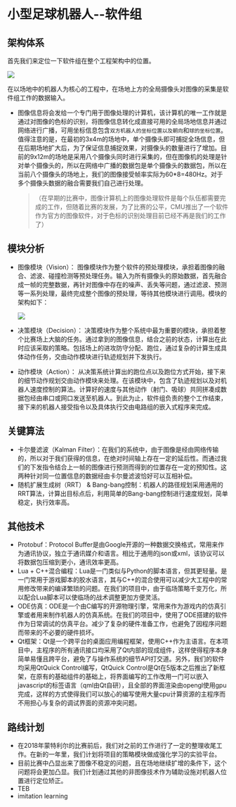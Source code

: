 # 小型足球机器人--软件组

## 架构体系

首先我们来定位一下软件组在整个工程架构中的位置。

![](http://localhost:18888/image/ssl.png)

在以场地中的机器人为核心的工程中，在场地上方的全局摄像头对图像的采集是软件组工作的数据输入。

* 图像信息将会发给一个专门用于图像处理的计算机，该计算机的唯一工作就是通过对图像的色标的识别，将图像信息转化成直接可用的全局场地信息并通过网络进行广播，可用坐标信息包含`双方机器人的坐标位置以及朝向`和`球的坐标位置`。值得注意的是，在最初的3x4m的场地中，单个摄像头即可捕捉全场信息，但在后期场地扩大后，为了保证信息捕捉效果，对摄像头的数量进行了增加。目前的9x12m的场地是采用八个摄像头同时进行采集的，但在图像机的处理是针对单个摄像头的，所以在网络中广播的数据包是单个摄像头的数据包，所以在当前八个摄像头的场地上，我们的图像接受帧率实际为60*8=480Hz。对于多个摄像头数据的融合需要我们自己进行处理。

  >（在早期的比赛中，图像计算机上的图像处理软件是每个队伍都需要完成的工作，但随着比赛的发展，为了比赛的公平，CMU推出了一个软件作为官方的图像软件，对于色标的识别处理目前已经不再是我们的工作了）


## 模块分析

* 图像模块（Vision）： 图像模块作为整个软件的预处理模块，承担着图像的融合、滤波、碰撞检测等预处理任务。输入为所有摄像头的原始数据，首先融合成一帧的完整数据，再针对图像中存在的噪声、丢失等问题，通过滤波、预测等一系列处理，最终完成整个图像的预处理，等待其他模块进行调用。模块的架构如下：

  ![](http://localhost:18888/image/vision.png)

* 决策模块（Decision）： 决策模块作为整个系统中最为重要的模块，承担着整个比赛场上大脑的任务。通过拿到的图像信息，结合之前的状态，计算出在此时应该采取的策略。包括场上的进攻防守分配、跑位，通过复杂的计算生成具体动作任务，交由动作模块进行轨迹规划并下发执行。
* 动作模块（Action）： 从决策系统计算出的跑位点以及跑位方式开始，接下来的细节动作规划交由动作模块来处理。在该模块中，包含了轨迹规划以及对机器人速度控制的算法。计算好的速度与其他动作（射门、吸球）共同拼凑成数据包经由串口或网口发送至机器人。到此为止，软件组负责的整个工作结束，接下来的机器人接受指令以及具体执行交由电路组的嵌入式程序来完成。

## 关键算法

* 卡尔曼滤波（Kalman Filter）：在我们的系统中，由于图像是经由网络传输的，所以对于我们获得的信息，在绝对时间轴上存在一定的延后性。而通过我们的下发指令结合上一帧的图像进行预测而得到的位置存在一定的预知性。这两种针对同一位置信息的数据经由卡尔曼滤波恰好可以互相补偿。
* 随机扩展生成树（RRT） & Bang-bang控制：机器人的路径规划采用通用的RRT算法，计算出目标点后，利用简单的Bang-bang控制进行速度规划，简单稳定，执行效率高。

## 其他技术

* Protobuf：Protocol Buffer是由Google开源的一种数据交换格式，常用来作为通讯协议，独立于通讯媒介和语言。相比于通用的json或xml，该协议可以将数据包压缩到更小，通讯效率更高。
* Lua + C++混合编程：Lua是一门类似与Python的脚本语言，但其更轻量。是一门常用于游戏脚本的胶水语言，其与C++的混合使用可以减少大工程中的常用修改带来的编译繁琐的问题。在我们的项目中，由于临场策略千变万化，所以配合Lua脚本可以使临场的战术调整更加方便灵活。
* ODE仿真：ODE是一个由C编写的开源物理引擎，常用来作为游戏内的仿真引擎或者用来制作机器人的仿真系统。在我们的项目中，使用了ODE搭建的软件作为日常调试的仿真平台。减少了复杂的硬件准备工作，也避免了因程序问题而带来的不必要的硬件损坏。
* Qt框架：Qt是一个跨平台的桌面应用编程框架，使用C++作为主语言。在本项目中，主程序的所有通讯接口均采用了Qt内部的现成组件，这样使得程序本身简单易懂且跨平台，避免了与操作系统的细节API打交道。另外，我们的软件均采用QtQuick Control编写，QtQuick Control是Qt在5版本之后推出了新框架，在原有的基础组件的基础上，将界面编写的工作改用一门可以嵌入javascript的标签语言（qml由Qt自研），且全部的界面渲染由opengl使用gpu完成，这样的方式使得我们可以放心的编写使用大量cpu计算资源的主程序而不用担心与复杂的调试界面的资源冲突问题。

## 路线计划

* 在2018年蒙特利尔的比赛前后，我们对之前的工作进行了一定的整理收尾工作。在新的一年里，我们计划将项目的策略模块做成强化学习的实验平台。
* 目前比赛中凸显出来了图像不稳定的问题，且在场地继续扩增的条件下，这个问题将会更加凸显。我们计划通过其他的非图像技术作为辅助设施对机器人位置进行定位矫正。
* TEB
* imitation learning

